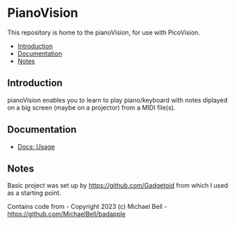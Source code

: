 # PianoVision 

This repository is home to the pianoVision, for use with PicoVision.

- [Introduction](#introduction)
- [Documentation](#documentation)
- [Notes](#notes)


## Introduction

pianoVision enables you to learn to play piano/keyboard with notes diplayed on a big screen (maybe on a projector) from a MIDI file(s).

## Documentation

* [Docs: Usage](docs/USAGE.md)

## Notes

Basic project was set up by https://github.com/Gadgetoid from which I used as a starting point.

Contains code from - Copyright 2023 (c) Michael Bell - https://github.com/MichaelBell/badapple
